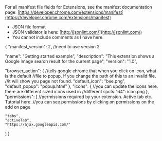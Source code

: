 For all manifest file fields for Extensions, see the manifest documentation page:
[https://developer.chrome.com/extensions/manifest](https://developer.chrome.com/extensions/manifest)

* JSON file format
* JSON validator is here: [http://jsonlint.com/](http://jsonlint.com/)
* You cannot include comments as I have here.

{
  "manifest_version": 2, //need to use version 2

  "name": "Getting started example", 
  "description": "This extension shows a Google Image search result for the current page",
  "version": "1.0",

  "browser_action": {  //tells google chrome that when you click on icon, what is the default 
                        //file to popup. If you change the path of this to an invalid file. 
                        //it will show you page not found.
    "default_icon": "bee.png",
    "default_popup": "popup.html"
  },
  "icons": { //you can update the icons here. there are different sized icons used in 
             //different spots
  "64": icon.png
  },
  "permissions": [  //permissions required by your extension. Active tab etc. Tutorial here:
                    //you can see permissions by clicking on permissions on the add on page.

    "tabs",
    "activeTab",
    "https://ajax.googleapis.com/"
  ]
}